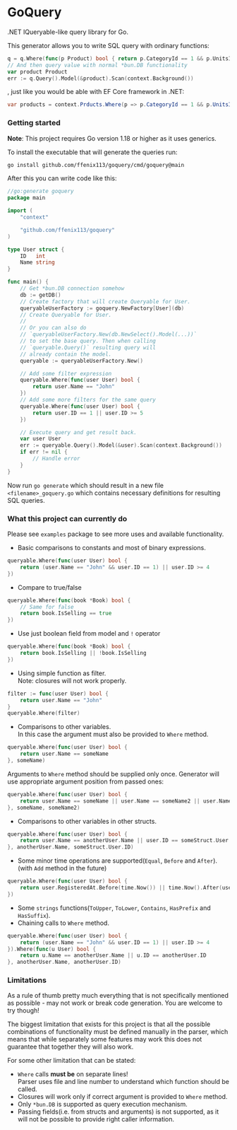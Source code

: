 # GoQuery

.NET IQueryable-like query library for Go.

This generator allows you to write SQL query with ordinary functions:
```go
q = q.Where(func(p Product) bool { return p.CategoryId == 1 && p.UnitsInStock < 10 })
// And then query value with normal *bun.DB functionality
var product Product
err := q.Query().Model(&product).Scan(context.Background())
```
, just like you would be able with EF Core framework in .NET:
```cs
var products = context.Prducts.Where(p => p.CategoryId == 1 && p.UnitsInStock < 10);
```

### Getting started
**Note**: This project requires Go version 1.18 or higher as it uses generics.

To install the executable that will generate the queries run:
```bash
go install github.com/ffenix113/goquery/cmd/goquery@main
```

After this you can write code like this:
```go
//go:generate goquery
package main

import (
	"context"

	"github.com/ffenix113/goquery"
)

type User struct {
	ID   int
	Name string
}

func main() {
	// Get *bun.DB connection somehow
	db := getDB()
	// Create factory that will create Queryable for User.
	queryableUserFactory := goquery.NewFactory[User](db)
	// Create Queryable for User.
	//
	// Or you can also do 
	// `queryableUserFactory.New(db.NewSelect().Model(...))`
	// to set the base query. Then when calling 
	// `queryable.Query()` resulting query will 
	// already contain the model.
	queryable := queryableUserFactory.New()

	// Add some filter expression
	queryable.Where(func(user User) bool {
		return user.Name == "John"
	})
	// Add some more filters for the same query
	queryable.Where(func(user User) bool {
		return user.ID == 1 || user.ID >= 5
	})

	// Execute query and get result back.
	var user User
	err := queryable.Query().Model(&user).Scan(context.Background())
	if err != nil {
        // Handle error
    }
}
```

Now run `go generate` which should result in a new file `<filename>_goquery.go`
which contains necessary definitions for resulting SQL queries.

### What this project can currently do
Please see `examples` package to see more uses and available functionality.

* Basic comparisons to constants and most of binary expressions.
```go
queryable.Where(func(user User) bool {
    return (user.Name == "John" && user.ID == 1) || user.ID >= 4
})
```
* Compare to true/false
```go
queryable.Where(func(book *Book) bool {
    // Same for false
    return book.IsSelling == true
})
```
* Use just boolean field from model and `!` operator
```go
queryable.Where(func(book *Book) bool {
    return book.IsSelling || !book.IsSelling
})
```
* Using simple function as filter.  
Note: closures will not work properly.
```go
filter := func(user User) bool {
    return user.Name == "John"
}
queryable.Where(filter)
```
* Comparisons to other variables.  
In this case the argument must also be provided to `Where` method.
```go
queryable.Where(func(user User) bool {
    return user.Name == someName
}, someName)
```
Arguments to `Where` method should be supplied only once.
Generator will use appropriate argument position from passed ones:
```go
queryable.Where(func(user User) bool {
    return user.Name == someName || user.Name == someName2 || user.Name == someName
}, someName, someName2)
```
* Comparisons to other variables in other structs.
```go
queryable.Where(func(user User) bool {
    return user.Name == anotherUser.Name || user.ID == someStruct.User.ID
}, anotherUser.Name, someStruct.User.ID)
```
* Some minor time operations are supported(`Equal`, `Before` and `After`).
  (with `Add` method in the future)
```go
queryable.Where(func(user User) bool {
    return user.RegisteredAt.Before(time.Now()) || time.Now().After(user.NextUpdate)
})
```
* Some `strings` functions(`ToUpper`, `ToLower`, `Contains`, `HasPrefix` and `HasSuffix`).
* Chaining calls to `Where` method.
```go
queryable.Where(func(user User) bool {
    return (user.Name == "John" && user.ID == 1) || user.ID >= 4
}).Where(func(u User) bool {
    return u.Name == anotherUser.Name || u.ID == anotherUser.ID
}, anotherUser.Name, anotherUser.ID)
```

### Limitations

As a rule of thumb pretty much everything that is not specifically 
mentioned as possible - may not work or break code generation. 
You are welcome to try though!

The biggest limitation that exists for this project is that 
all the possible combinations of functionality must be 
defined manually in the parser, which means that while separately 
some features may work this does not guarantee that together they will also work.

For some other limitation that can be stated:
* `Where` calls **must be** on separate lines!  
Parser uses file and line number to understand which function should be called.
* Closures will work only if correct argument is provided to `Where` method.
* Only `*bun.DB` is supported as query execution mechanism.
* Passing fields(i.e. from structs and arguments) is not supported, 
as it will not be possible to provide right caller information.
